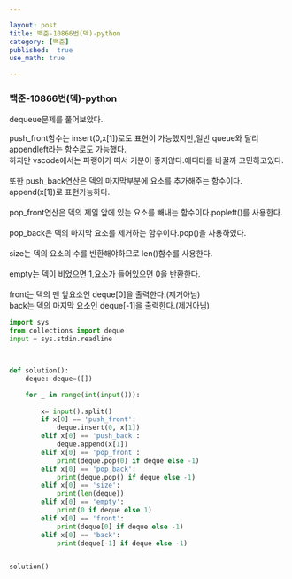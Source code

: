 ```yaml
---

layout: post
title: 백준-10866번(덱)-python
category: [백준]
published:  true
use_math: true

---
```

### 백준-10866번(덱)-python

dequeue문제를 풀어보았다.<br>

push_front함수는 insert(0,x[1])로도 표현이 가능했지만,일반 queue와 달리 appendleft라는 함수로도 가능했다.<br>
하지만 vscode에서는 파랭이가 떠서 기분이 좋지않다.에디터를 바꿀까 고민하고있다.<br>
<br>
또한 push_back연산은 덱의 마지막부분에 요소를 추가해주는 함수이다.<br>
append(x[1])로 표현가능하다.<br>
<br>
pop_front연산은 덱의 제일 앞에 있는 요소를 빼내는 함수이다.popleft()를 사용한다.<br>
<br>
pop_back은 덱의 마지막 요소를 제거하는 함수이다.pop()을 사용하였다.<br>
<br>
size는 덱의 요소의 수를 반환해야하므로 len()함수를 사용한다.<br>
<br>
empty는 덱이 비었으면 1,요소가 들어있으면 0을 반환한다.<br>
<br>
front는 덱의 맨 앞요소인 deque[0]을 출력한다.(제거아님)<br>
back는 덱의 마지막 요소인 deque[-1]을 출력한다.(제거아님)<br>

```python
import sys
from collections import deque
input = sys.stdin.readline



def solution():
    deque: deque=([])

    for _ in range(int(input())):
        
        x= input().split()
        if x[0] == 'push_front':
            deque.insert(0, x[1])
        elif x[0] == 'push_back':
            deque.append(x[1])
        elif x[0] == 'pop_front':
            print(deque.pop(0) if deque else -1)
        elif x[0] == 'pop_back':
            print(deque.pop() if deque else -1)
        elif x[0] == 'size':
            print(len(deque))
        elif x[0] == 'empty':
            print(0 if deque else 1)
        elif x[0] == 'front':
            print(deque[0] if deque else -1)
        elif x[0] == 'back':
            print(deque[-1] if deque else -1)


solution()
```
